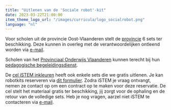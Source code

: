 ```yaml
---
title: "Uitlenen van de 'Sociale robot'-kit"
date: 2023-03-22T21:00:00
item_theme_logo_url: "/images/curricula/logo_socialrobot.png"
language: "nl"
---
```


Voor scholen uit de provincie Oost-Vlaanderen stelt de [provincie](https://oost-vlaanderen.be/leren/educatief-materiaal/de-sociale-robot.html?utm_source=flexmail&utm_medium=e-mail&utm_campaign=nbflankerend202111&utm_content=gtgt+reserveer+een+sociale+robot+bouwkit) 6 sets ter beschikking. 
Deze kunnen in overleg met de verantwoordelijken ontleend worden via [e-mail](jorinde.lannau@oost-vlaanderen.be).

Scholen van het [Provinciaal Onderwijs Vlaanderen](https://povsites.be/stem/voorbereiding-project-sociale-robot/) kunnen terecht bij hun [pedagogische begeleidingsdienst](https://povsites.be/stem/voorbereiding-project-sociale-robot/#kits-en-lesfiches).

De [cel iSTEM inkleuren](https://istem.be/) heeft ook enkele sets die we gratis uitlenen. Je kan robotkits reserveren via [dit formulier](https://docs.google.com/.../1fmMl2VOOVSSkAy8SrYShH1V.../edit). Zodra iSTEM je vraag ontvangt, nemen ze contact op om een contract op te maken voor deze reservatie. De cel stelt het materiaal gratis ter beschikking, jij zorgt voor de ophaling en de retour van de volledige sets. Heb je nog vragen, aarzel niet iSTEM te contacteren via [e-mail](mailto:contact@istem.be).

